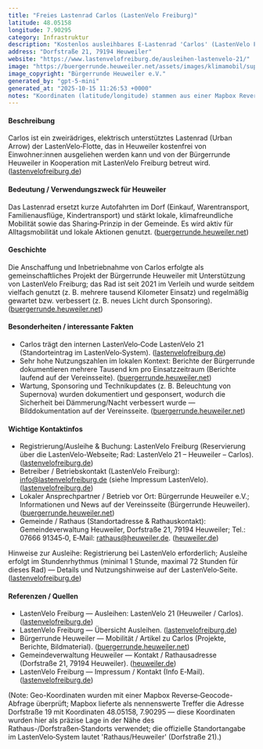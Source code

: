 ```yaml
---
title: "Freies Lastenrad Carlos (LastenVelo Freiburg)"
latitude: 48.05158
longitude: 7.90295
category: Infrastruktur
description: "Kostenlos ausleihbares E-Lastenrad 'Carlos' (LastenVelo Freiburg) in Heuweiler, betrieben von der Bürgerrunde Heuweiler in Kooperation mit LastenVelo Freiburg."
address: "Dorfstraße 21, 79194 Heuweiler"
website: "https://www.lastenvelofreiburg.de/ausleihen-lastenvelo-21/"
image: "https://buergerrunde.heuweiler.net/assets/images/klimamobil/supernova5.jpg"
image_copyright: "Bürgerrunde Heuweiler e.V."
generated_by: "gpt-5-mini"
generated_at: "2025-10-15 11:26:53 +0000"
notes: "Koordinaten (latitude/longitude) stammen aus einer Mapbox Reverse-Geocode-Abfrage; Mapbox lieferte als nächstliegende Adresse Dorfstraße 19 (Koordinaten 48.05158, 7.90295) — Standort des Lastenrads wird in der LastenVelo-Registrierung als 'Rathaus/Heuweiler' (Dorfstraße 21) geführt. Informationen zum Rad stammen von LastenVelo Freiburg und der Bürgerrunde Heuweiler; Bildquelle: Bürgerrunde Heuweiler (Website)."
---
```


#### Beschreibung
Carlos ist ein zweirädriges, elektrisch unterstütztes Lastenrad (Urban Arrow) der LastenVelo‑Flotte, das in Heuweiler kostenfrei von Einwohner:innen ausgeliehen werden kann und von der Bürgerrunde Heuweiler in Kooperation mit LastenVelo Freiburg betreut wird. ([lastenvelofreiburg.de](https://www.lastenvelofreiburg.de/ausleihen-lastenvelo-21/?utm_source=openai))

#### Bedeutung / Verwendungszweck für Heuweiler
Das Lastenrad ersetzt kurze Autofahrten im Dorf (Einkauf, Warentransport, Familienausflüge, Kindertransport) und stärkt lokale, klimafreundliche Mobilität sowie das Sharing‑Prinzip in der Gemeinde. Es wird aktiv für Alltagsmobilität und lokale Aktionen genutzt. ([buergerrunde.heuweiler.net](https://buergerrunde.heuweiler.net/category/mobilit%C3%A4t/))

#### Geschichte
Die Anschaffung und Inbetriebnahme von Carlos erfolgte als gemeinschaftliches Projekt der Bürgerrunde Heuweiler mit Unterstützung von LastenVelo Freiburg; das Rad ist seit 2021 im Verleih und wurde seitdem vielfach genutzt (z. B. mehrere tausend Kilometer Einsatz) und regelmäßig gewartet bzw. verbessert (z. B. neues Licht durch Sponsoring). ([buergerrunde.heuweiler.net](https://buergerrunde.heuweiler.net/category/mobilit%C3%A4t/?utm_source=openai))

#### Besonderheiten / interessante Fakten
- Carlos trägt den internen LastenVelo‑Code LastenVelo 21 (Standorteintrag im LastenVelo‑System). ([lastenvelofreiburg.de](https://www.lastenvelofreiburg.de/ausleihen-lastenvelo-21/?utm_source=openai))  
- Sehr hohe Nutzungszahlen im lokalen Kontext: Berichte der Bürgerrunde dokumentieren mehrere Tausend km pro Einsatzzeitraum (Berichte laufend auf der Vereinsseite). ([buergerrunde.heuweiler.net](https://buergerrunde.heuweiler.net/category/mobilit%C3%A4t/?utm_source=openai))  
- Wartung, Sponsoring und Technikupdates (z. B. Beleuchtung von Supernova) wurden dokumentiert und gesponsert, wodurch die Sicherheit bei Dämmerung/Nacht verbessert wurde — Bilddokumentation auf der Vereinsseite. ([buergerrunde.heuweiler.net](https://buergerrunde.heuweiler.net/supernova-sponsoring/))

#### Wichtige Kontaktinfos
- Registrierung/Ausleihe & Buchung: LastenVelo Freiburg (Reservierung über die LastenVelo-Webseite; Rad: LastenVelo 21 – Heuweiler – Carlos). ([lastenvelofreiburg.de](https://www.lastenvelofreiburg.de/ausleihen-lastenvelo-21/?utm_source=openai))  
- Betreiber / Betriebskontakt (LastenVelo Freiburg): info@lastenvelofreiburg.de (siehe Impressum LastenVelo). ([lastenvelofreiburg.de](https://www.lastenvelofreiburg.de/impressum/?utm_source=openai))  
- Lokaler Ansprechpartner / Betrieb vor Ort: Bürgerrunde Heuweiler e.V.; Informationen und News auf der Vereinsseite (Bürgerrunde Heuweiler). ([buergerrunde.heuweiler.net](https://buergerrunde.heuweiler.net/category/mobilit%C3%A4t/))  
- Gemeinde / Rathaus (Standortadresse & Rathauskontakt): Gemeindeverwaltung Heuweiler, Dorfstraße 21, 79194 Heuweiler; Tel.: 07666 91345‑0, E‑Mail: rathaus@heuweiler.de. ([heuweiler.de](https://www.heuweiler.de/buerger-rathaus/verwaltung/kontakt-oeffnungszeiten?utm_source=openai))

Hinweise zur Ausleihe: Registrierung bei LastenVelo erforderlich; Ausleihe erfolgt im Stundenrhythmus (minimal 1 Stunde, maximal 72 Stunden für dieses Rad) — Details und Nutzungshinweise auf der LastenVelo‑Seite. ([lastenvelofreiburg.de](https://www.lastenvelofreiburg.de/ausleihen-lastenvelo-21/?utm_source=openai))

#### Referenzen / Quellen
- LastenVelo Freiburg — Ausleihen: LastenVelo 21 (Heuweiler / Carlos). ([lastenvelofreiburg.de](https://www.lastenvelofreiburg.de/ausleihen-lastenvelo-21/?utm_source=openai))  
- LastenVelo Freiburg — Übersicht Ausleihen. ([lastenvelofreiburg.de](https://www.lastenvelofreiburg.de/ausleihen-uebersicht/?utm_source=openai))  
- Bürgerrunde Heuweiler — Mobilität / Artikel zu Carlos (Projekte, Berichte, Bildmaterial). ([buergerrunde.heuweiler.net](https://buergerrunde.heuweiler.net/category/mobilit%C3%A4t/))  
- Gemeindeverwaltung Heuweiler — Kontakt / Rathausadresse (Dorfstraße 21, 79194 Heuweiler). ([heuweiler.de](https://www.heuweiler.de/buerger-rathaus/verwaltung/kontakt-oeffnungszeiten?utm_source=openai))  
- LastenVelo Freiburg — Impressum / Kontakt (Info E‑Mail). ([lastenvelofreiburg.de](https://www.lastenvelofreiburg.de/impressum/?utm_source=openai))

(Note: Geo-Koordinaten wurden mit einer Mapbox Reverse‑Geocode-Abfrage überprüft; Mapbox lieferte als nennenswerte Treffer die Adresse Dorfstraße 19 mit Koordinaten 48.05158, 7.90295 — diese Koordinaten wurden hier als präzise Lage in der Nähe des Rathaus-/Dorfstraßen‑Standorts verwendet; die offizielle Standortangabe im LastenVelo‑System lautet 'Rathaus/Heuweiler' (Dorfstraße 21).)
